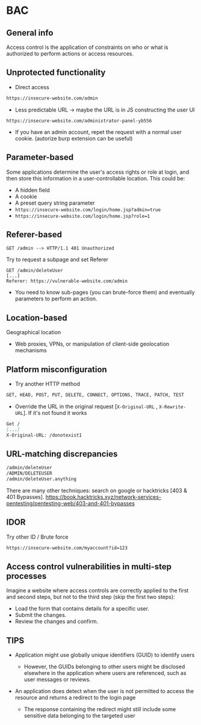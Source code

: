# BAC

## General info

Access control is the application of constraints on who or what is authorized to perform actions or access resources.

## Unprotected functionality

* Direct access

```markdown
https://insecure-website.com/admin
```

* Less predictable URL -> maybe the URL is in JS constructing the user UI

```
https://insecure-website.com/administrator-panel-yb556
```

* If you have an admin account, repet the request with a normal user cookie. (autorize burp extension can be useful)

## Parameter-based

Some applications determine the user's access rights or role at login, and then store this information in a user-controllable location. This could be:

* A hidden field
* A cookie
* A preset query string parameter
* `https://insecure-website.com/login/home.jsp?admin=true`
* `https://insecure-website.com/login/home.jsp?role=1`

## Referer-based

```
GET /admin --> HTTP/1.1 401 Unauthorized
```

Try to request a subpage and set Referer

```
GET /admin/deleteUser
[...]
Referer: https://vulnerable-website.com/admin 
```

* You need to know sub-pages (you can brute-force them) and eventually parameters to perform an action.

## Location-based

Geographical location

* Web proxies, VPNs, or manipulation of client-side geolocation mechanisms

## Platform misconfiguration

* Try another HTTP method

```markdown
GET, HEAD, POST, PUT, DELETE, CONNECT, OPTIONS, TRACE, PATCH, TEST
```

* Override the URL in the original request \[`X-Original-URL` , `X-Rewrite-URL`]. If it's not found it works

```markdown
Get /
[...]
X-Original-URL: /donotexist1
```

## URL-matching discrepancies

```markdown
/admin/deleteUser
/ADMIN/DELETEUSER
/admin/deleteUser.anything
```

There are many other techniques: search on google or hacktricks \[403 & 401 Bypasses]. https://book.hacktricks.xyz/network-services-pentesting/pentesting-web/403-and-401-bypasses

## IDOR

Try other ID / Brute force

```markdown
https://insecure-website.com/myaccount?id=123
```

## Access control vulnerabilities in multi-step processes

Imagine a website where access controls are correctly applied to the first and second steps, but not to the third step (skip the first two steps):

* Load the form that contains details for a specific user.
* Submit the changes.
* Review the changes and confirm.

## TIPS

*   Application might use globally unique identifiers (GUID) to identify users

    * However, the GUIDs belonging to other users might be disclosed elsewhere in the application where users are referenced, such as user messages or reviews.


* An application does detect when the user is not permitted to access the resource and returns a redirect to the login page
  * The response containing the redirect might still include some sensitive data belonging to the targeted user
